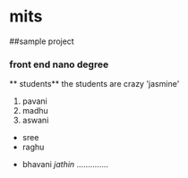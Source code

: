 # mits
##sample project
### front end nano degree
** students**
the students are crazy
'jasmine'
 1. pavani
 2. madhu
 3. aswani
   - sree
   - raghu
   + bhavani
     _jathin_
   ..............

